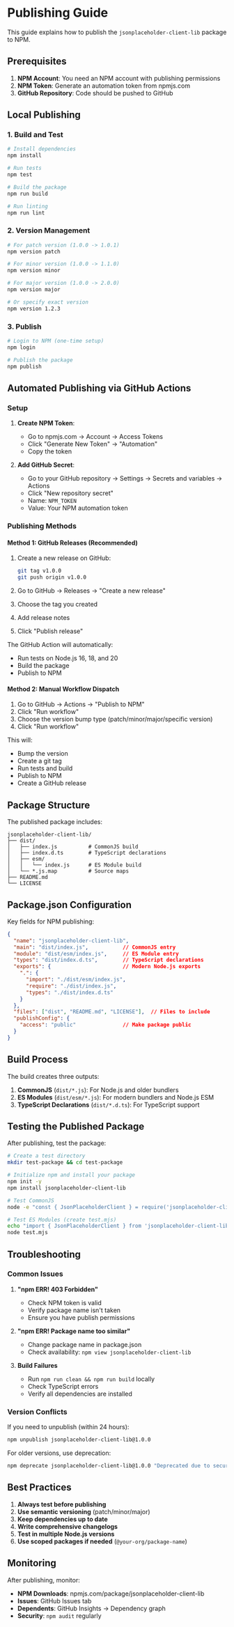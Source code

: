# Publishing Guide

This guide explains how to publish the `jsonplaceholder-client-lib` package to NPM.

## Prerequisites

1. **NPM Account**: You need an NPM account with publishing permissions
2. **NPM Token**: Generate an automation token from npmjs.com
3. **GitHub Repository**: Code should be pushed to GitHub

## Local Publishing

### 1. Build and Test
```bash
# Install dependencies
npm install

# Run tests
npm test

# Build the package
npm run build

# Run linting
npm run lint
```

### 2. Version Management
```bash
# For patch version (1.0.0 -> 1.0.1)
npm version patch

# For minor version (1.0.0 -> 1.1.0)
npm version minor

# For major version (1.0.0 -> 2.0.0)
npm version major

# Or specify exact version
npm version 1.2.3
```

### 3. Publish
```bash
# Login to NPM (one-time setup)
npm login

# Publish the package
npm publish
```

## Automated Publishing via GitHub Actions

### Setup

1. **Create NPM Token**:
   - Go to npmjs.com → Account → Access Tokens
   - Click "Generate New Token" → "Automation"
   - Copy the token

2. **Add GitHub Secret**:
   - Go to your GitHub repository → Settings → Secrets and variables → Actions
   - Click "New repository secret"
   - Name: `NPM_TOKEN`
   - Value: Your NPM automation token

### Publishing Methods

#### Method 1: GitHub Releases (Recommended)

1. Create a new release on GitHub:
   ```bash
   git tag v1.0.0
   git push origin v1.0.0
   ```

2. Go to GitHub → Releases → "Create a new release"
3. Choose the tag you created
4. Add release notes
5. Click "Publish release"

The GitHub Action will automatically:
- Run tests on Node.js 16, 18, and 20
- Build the package
- Publish to NPM

#### Method 2: Manual Workflow Dispatch

1. Go to GitHub → Actions → "Publish to NPM"
2. Click "Run workflow"
3. Choose the version bump type (patch/minor/major/specific version)
4. Click "Run workflow"

This will:
- Bump the version
- Create a git tag
- Run tests and build
- Publish to NPM
- Create a GitHub release

## Package Structure

The published package includes:

```
jsonplaceholder-client-lib/
├── dist/
│   ├── index.js          # CommonJS build
│   ├── index.d.ts        # TypeScript declarations
│   ├── esm/
│   │   └── index.js      # ES Module build
│   └── *.js.map          # Source maps
├── README.md
└── LICENSE
```

## Package.json Configuration

Key fields for NPM publishing:

```json
{
  "name": "jsonplaceholder-client-lib",
  "main": "dist/index.js",           // CommonJS entry
  "module": "dist/esm/index.js",     // ES Module entry
  "types": "dist/index.d.ts",        // TypeScript declarations
  "exports": {                       // Modern Node.js exports
    ".": {
      "import": "./dist/esm/index.js",
      "require": "./dist/index.js",
      "types": "./dist/index.d.ts"
    }
  },
  "files": ["dist", "README.md", "LICENSE"],  // Files to include
  "publishConfig": {
    "access": "public"               // Make package public
  }
}
```

## Build Process

The build creates three outputs:

1. **CommonJS** (`dist/*.js`): For Node.js and older bundlers
2. **ES Modules** (`dist/esm/*.js`): For modern bundlers and Node.js ESM
3. **TypeScript Declarations** (`dist/*.d.ts`): For TypeScript support

## Testing the Published Package

After publishing, test the package:

```bash
# Create a test directory
mkdir test-package && cd test-package

# Initialize npm and install your package
npm init -y
npm install jsonplaceholder-client-lib

# Test CommonJS
node -e "const { JsonPlaceholderClient } = require('jsonplaceholder-client-lib'); console.log('✅ CommonJS works')"

# Test ES Modules (create test.mjs)
echo "import { JsonPlaceholderClient } from 'jsonplaceholder-client-lib'; console.log('✅ ESM works')" > test.mjs
node test.mjs
```

## Troubleshooting

### Common Issues

1. **"npm ERR! 403 Forbidden"**
   - Check NPM token is valid
   - Verify package name isn't taken
   - Ensure you have publish permissions

2. **"npm ERR! Package name too similar"**
   - Change package name in package.json
   - Check availability: `npm view jsonplaceholder-client-lib`

3. **Build Failures**
   - Run `npm run clean && npm run build` locally
   - Check TypeScript errors
   - Verify all dependencies are installed

### Version Conflicts

If you need to unpublish (within 24 hours):
```bash
npm unpublish jsonplaceholder-client-lib@1.0.0
```

For older versions, use deprecation:
```bash
npm deprecate jsonplaceholder-client-lib@1.0.0 "Deprecated due to security issues"
```

## Best Practices

1. **Always test before publishing**
2. **Use semantic versioning** (patch/minor/major)
3. **Keep dependencies up to date**
4. **Write comprehensive changelogs**
5. **Test in multiple Node.js versions**
6. **Use scoped packages if needed** (`@your-org/package-name`)

## Monitoring

After publishing, monitor:

- **NPM Downloads**: npmjs.com/package/jsonplaceholder-client-lib
- **Issues**: GitHub Issues tab
- **Dependents**: GitHub Insights → Dependency graph
- **Security**: `npm audit` regularly
